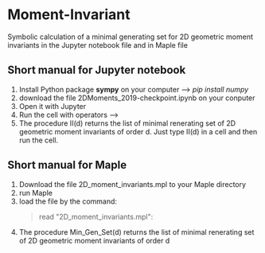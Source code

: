 # Moment-Invariant
Symbolic calculation of a minimal generating set for 2D geometric moment invariants in the  Jupyter notebook file and in Maple file

## Short manual for  Jupyter notebook
 1. Install Python package **sympy** on your computer --> *pip install numpy*
 2. download the file 2DMoments_2019-checkpoint.ipynb on your conputer 
 3. Open it with Jupyter
 4. Run the cell with operators --> 
 5. The procedure II(d) returns the list of minimal renerating set of 2D geometric moment invariants of order d.  Just type II(d) in a cell and then  run the cell.

 


##  Short manual for Maple
1. Download the file 2D_moment_invariants.mpl  to your Maple directory
2. run Maple
3. load the file by the command:
   > read "2D_moment_invariants.mpl":
4. The procedure  Min_Gen_Set(d) returns the list of minimal renerating set of 2D geometric moment invariants of order d
